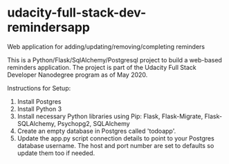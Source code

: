 # udacity-full-stack-dev-remindersapp
Web application for adding/updating/removing/completing reminders

This is a Python/Flask/SqlAlchemy/Postgresql project to build a web-based reminders application. The project is part of the Udacity Full Stack Developer Nanodegree program as of May 2020. 

Instructions for Setup:
1. Install Postgres
1. Install Python 3
1. Install necessary Python libraries using Pip: Flask, Flask-Migrate, Flask-SQLAlchemy, Psychopg2, SQLAlchemy
1. Create an empty database in Postgres called 'todoapp'.
1. Update the app.py script connection details to point to your Postgres database username. The host and port number are set to defaults so update them too if needed.
